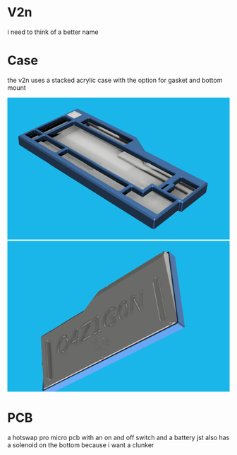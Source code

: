 # V2n
i need to think of a better name  

# Case

the v2n uses a stacked acrylic case with the option for gasket and bottom mount

![alt text](https://github.com/ShrimpedKeyboard/Q4Z1G0N/blob/main/Pics/Case-2.png?raw=true)
![alt text](https://github.com/ShrimpedKeyboard/Q4Z1G0N/blob/main/Pics/Case-3.png?raw=true)

# PCB

a hotswap pro micro pcb with an on and off switch and a battery jst
also has a solenoid on the bottom because i want a clunker 

